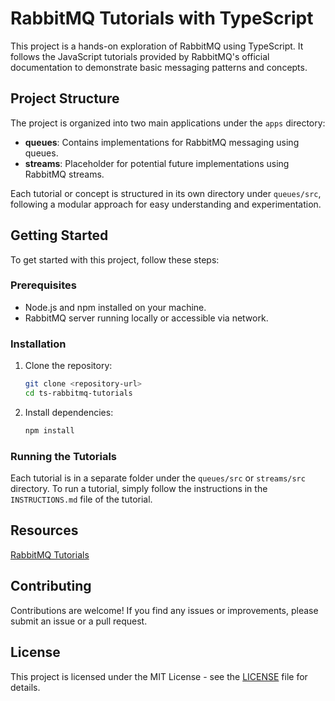# RabbitMQ Tutorials with TypeScript

This project is a hands-on exploration of RabbitMQ using TypeScript. It follows the JavaScript tutorials provided by RabbitMQ's official documentation to demonstrate basic messaging patterns and concepts.

## Project Structure

The project is organized into two main applications under the `apps` directory:

- **queues**: Contains implementations for RabbitMQ messaging using queues.
- **streams**: Placeholder for potential future implementations using RabbitMQ streams.

Each tutorial or concept is structured in its own directory under `queues/src`, following a modular approach for easy understanding and experimentation.

## Getting Started

To get started with this project, follow these steps:

### Prerequisites

- Node.js and npm installed on your machine.
- RabbitMQ server running locally or accessible via network.

### Installation

1. Clone the repository:

   ```bash
   git clone <repository-url>
   cd ts-rabbitmq-tutorials
   ```

2. Install dependencies:

   ```bash
   npm install
   ```

### Running the Tutorials

Each tutorial is in a separate folder under the `queues/src` or `streams/src` directory. To run a tutorial, simply follow the instructions in the `INSTRUCTIONS.md` file of the tutorial.

## Resources

[RabbitMQ Tutorials](https://www.rabbitmq.com/tutorials)

## Contributing

Contributions are welcome! If you find any issues or improvements, please submit an issue or a pull request.

## License

This project is licensed under the MIT License - see the [LICENSE](LICENSE) file for details.
